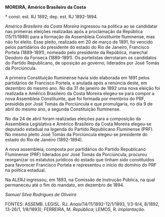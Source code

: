 **MOREIRA, Américo Brasileiro da Costa**

\* const. est. RJ 1892; dep. est. RJ 1892-1894.

*Américo Brasileiro da Costa Moreira* ingressou na política ao se
candidatar nas primeiras eleições realizadas após a proclamação da
República (15/11/1889) para a formação da Assembleia Constituinte
fluminense, mas não foi eleito. Esse pleito, realizado em 20 de março de
1891, foi vencido pelos partidários do presidente do estado do Rio de
Janeiro, Francisco Portela (1889-1891), nomeado pelo presidente da
República, marechal Deodoro da Fonseca (1889-1891). Os portelistas
derrotaram os candidatos do Partido Republicano, de oposição ao governo,
liderados por José Tomás da Porciúncula.

A primeira Constituição fluminense havia sido elaborada em 1891 pelos
partidários de Francisco Portela, e anulada após a renúncia deste, em
dezembro do mesmo ano. No dia 31 de janeiro de 1892 uma nova eleição foi
realizada e Américo Brasileiro da Costa Moreira elegeu-se para compor a
nova Assembleia Constituinte, que foi formada por membros do PRF,
presidida por José Tomás da Porciúncula e que promulgaria, no dia 9 de
abril do mesmo ano, a segunda Constituição fluminense.

No dia 24 de abril foram realizadas eleições para a composição da
Assembleia Legislativa e Américo Brasileiro da Costa Moreira elegeu-se
deputado estadual na legenda do Partido Republicano Fluminense (PRF). No
mesmo pleito José Tomás da Porciúncula elegeu-se presidente do estado do
Rio de Janeiro (1892-1894).

A nova assembleia, composta por partidários do Partido Republicano
Fluminense (PRF) liderados por José Tomás da Porciúncula, procurou
reorganizar os estatutos jurídicos do estado que tinham sido
constituídos para favorecer Francisco Portela e representou o início do
domínio do PRF na política estadual.

Na ALERJ ingressou, em 1893, na Comissão de Instrução Pública, na qual
permaneceu até o fim do mandato, em dezembro de 1894.

*Samuel Silva Rodrigues de Oliveira*

FONTES: ASSEMB. LEGISL. RJ. *Anais*(14/11/1892-12/1/1893, 1/3-9/4,
8/1892, 13-26/1, 1/8/1893); FERREIRA, M. *República*; LEMOS, R.
*Implantação*.
